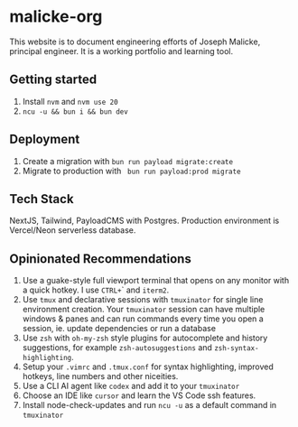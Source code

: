 # malicke-org

This website is to document engineering efforts of Joseph Malicke, principal engineer. It is a working portfolio and learning tool. 

## Getting started
1. Install `nvm` and `nvm use 20`
1. `ncu -u && bun i && bun dev`

## Deployment
1. Create a migration with `bun run payload migrate:create`
1. Migrate to production with ` bun run payload:prod migrate`

## Tech Stack
NextJS, Tailwind, PayloadCMS with Postgres. Production environment is Vercel/Neon serverless database.

## Opinionated Recommendations

1. Use a guake-style full viewport terminal that opens on any monitor with a quick hotkey. I use `CTRL+`\` and `iterm2`. 
1. Use `tmux` and declarative sessions with `tmuxinator` for single line environment creation. Your `tmuxinator` session can have multiple windows & panes and can run commands every time you open a session, ie. update dependencies or run a database
1. Use `zsh` with `oh-my-zsh` style plugins for autocomplete and history suggestions, for example `zsh-autosuggestions` and `zsh-syntax-highlighting`. 
1. Setup your `.vimrc` and `.tmux.conf` for syntax highlighting, improved hotkeys, line numbers and other niceities. 
1. Use a CLI AI agent like `codex` and add it to your `tmuxinator`
1. Choose an IDE like `cursor` and learn the VS Code ssh features.
1. Install node-check-updates and run `ncu -u` as a default command in `tmuxinator`
